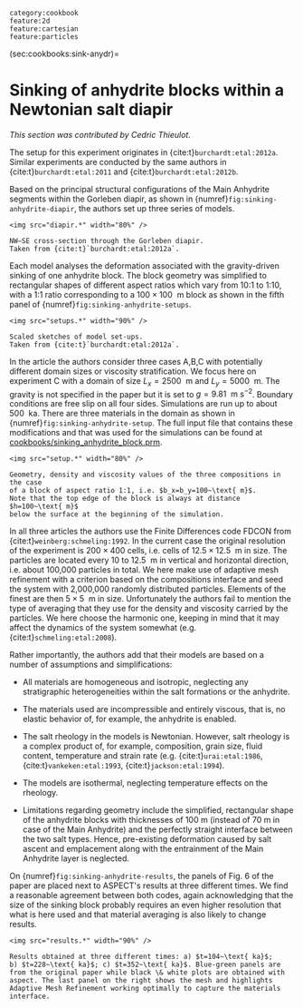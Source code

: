 ```{tags}
category:cookbook
feature:2d
feature:cartesian
feature:particles
```

(sec:cookbooks:sink-anydr)=
# Sinking of anhydrite blocks within a Newtonian salt diapir

*This section was contributed by Cedric Thieulot.*

The setup for this experiment originates in {cite:t}`burchardt:etal:2012a`.
Similar experiments are conducted by the same authors in
{cite:t}`burchardt:etal:2011` and {cite:t}`burchardt:etal:2012b`.

Based on the principal structural configurations of the Main Anhydrite segments
within the Gorleben diapir, as shown in {numref}`fig:sinking-anhydrite-diapir`,
the authors set up three series of models.

```{figure-md} fig:sinking-anhydrite-diapir
<img src="diapir.*" width="80%" />

NW–SE cross-section through the Gorleben diapir.
Taken from {cite:t}`burchardt:etal:2012a`.
```

Each model analyses the deformation associated with the gravity-driven sinking
of one anhydrite block. The block geometry was simplified to rectangular shapes
of different aspect ratios which vary from 10:1 to 1:10,
with a 1:1 ratio corresponding to a $100 \times 100~\text{ m}$ block as shown in
the fifth panel of {numref}`fig:sinking-anhydrite-setups`.

```{figure-md} fig:sinking-anhydrite-setups
<img src="setups.*" width="90%" />

Scaled sketches of model set-ups.
Taken from {cite:t}`burchardt:etal:2012a`.
```

In the article the authors consider three cases A,B,C with potentially different
domain sizes or viscosity stratification. We focus here on experiment C with a domain
of size $L_x=2500~\text{ m}$ and $L_y=5000~\text{ m}$. The gravity is not specified
in the paper but it is set to $g=9.81~\text{ m s}^{-2}$. Boundary conditions are
free slip on all four sides. Simulations are run up to about $500~\text{ ka}$.
There are three materials in the domain as shown in {numref}`fig:sinking-anhydrite-setup`.
The full input file that contains these modifications and that was used for the simulations
can be found at [cookbooks/sinking_anhydrite_block.prm](https://github.com/geodynamics/aspect/blob/main/cookbooks/sinking_of_anhydrite_block_in_salt_diapir/sinking_of_anhydrite_block_in_salt_diapir_particle_in_cell.prm).

```{figure-md} fig:sinking-anhydrite-setup
<img src="setup.*" width="80%" />

Geometry, density and viscosity values of the three compositions in the case
of a block of aspect ratio 1:1, i.e. $b_x=b_y=100~\text{ m}$.
Note that the top edge of the block is always at distance $h=100~\text{ m}$
below the surface at the beginning of the simulation.
```

In all three articles the authors use the Finite Differences code FDCON from {cite:t}`weinberg:schmeling:1992`.
In the current case the original resolution of the experiment is $200 \times 400$ cells,
i.e. cells of $12.5 \times 12.5~\text{ m}$ in size. The particles are located
every 10 to $12.5~\text{ m}$ in vertical and horizontal direction, i.e. about 100,000 particles in total.
We here make use of adaptive mesh refinement with a criterion based on the compositions interface and
seed the system with 2,000,000 randomly distributed particles. Elements of the finest are
then $5 \times 5~\text{ m}$ in size.
Unfortunately the authors fail to mention the type of averaging that they use for the density and
viscosity carried by the particles. We here choose the harmonic one, keeping in mind that
it may affect the dynamics of the system somewhat (e.g. {cite:t}`schmeling:etal:2008`).

Rather importantly, the authors add that their models are based on a number of
assumptions and simplifications:

-   All materials are homogeneous and isotropic, neglecting any stratigraphic
heterogeneities within the salt formations or the anhydrite.

-   The materials used are incompressible and entirely viscous, that is,
no elastic behavior of, for example, the anhydrite is enabled.

-   The salt rheology in the models is Newtonian. However, salt rheology is a
complex product of, for example, composition, grain size, fluid content, temperature and
strain rate (e.g. {cite:t}`urai:etal:1986`, {cite:t}`vankeken:etal:1993`, {cite:t}`jackson:etal:1994`).

-   The models are isothermal, neglecting temperature effects on the rheology.

-   Limitations regarding geometry include the simplified, rectangular shape of
the anhydrite blocks with thicknesses of 100 m (instead of 70 m in case of the Main
Anhydrite) and the perfectly straight interface between the two salt
types. Hence, pre-existing deformation caused by salt ascent and
emplacement along with the entrainment of the Main Anhydrite layer is neglected.

On {numref}`fig:sinking-anhydrite-results`, the panels of Fig. 6 of the paper
are placed next to ASPECT's results at three different times.
We find a reasonable agreement between both codes, again
acknowledging that the size of the sinking block probably requires an
even higher resolution that what is here used and that material
averaging is also likely to change results.

```{figure-md} fig:sinking-anhydrite-results
<img src="results.*" width="90%" />

Results obtained at three different times: a) $t=104~\text{ ka}$;
b) $t=228~\text{ ka}$; c) $t=352~\text{ ka}$. Blue-green panels are
from the original paper while black \& white plots are obtained with
aspect. The last panel on the right shows the mesh and highlights
Adaptive Mesh Refinement working optimally to capture the materials interface.
```

